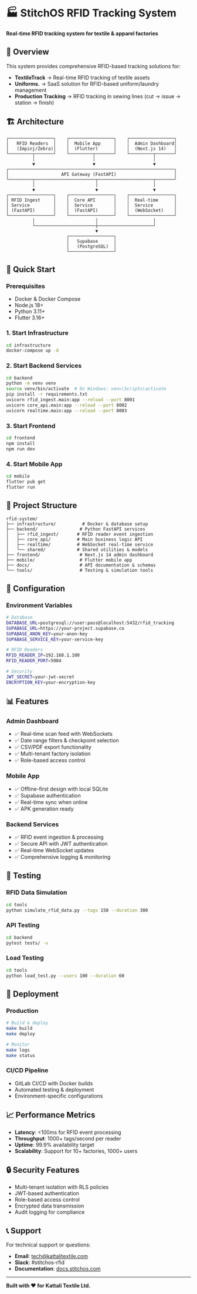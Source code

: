 # 🏭 StitchOS RFID Tracking System

**Real-time RFID tracking system for textile & apparel factories**

## 🎯 Overview

This system provides comprehensive RFID-based tracking solutions for:
- **TextileTrack** → Real-time RFID tracking of textile assets
- **Uniforms.** → SaaS solution for RFID-based uniform/laundry management  
- **Production Tracking** → RFID tracking in sewing lines (cut → issue → station → finish)

## 🏗️ Architecture

```
┌─────────────────┐    ┌─────────────────┐    ┌─────────────────┐
│   RFID Readers  │    │  Mobile App     │    │  Admin Dashboard│
│   (Impinj/Zebra)│    │  (Flutter)      │    │  (Next.js 14)   │
└─────────┬───────┘    └─────────┬───────┘    └─────────┬───────┘
          │                      │                      │
          ▼                      ▼                      ▼
┌───────────────────────────────────────────────────────────────┐
│                    API Gateway (FastAPI)                      │
└─────────┬───────────────────────┬─────────────────────┬───────┘
          │                       │                     │
          ▼                       ▼                     ▼
┌─────────────────┐    ┌─────────────────┐    ┌─────────────────┐
│ RFID Ingest     │    │  Core API       │    │  Real-time      │
│ Service         │    │  Service        │    │  Service        │
│ (FastAPI)       │    │  (FastAPI)      │    │  (WebSocket)    │
└─────────────────┘    └─────────────────┘    └─────────────────┘
          │                       │                     │
          └───────────────────────┼─────────────────────┘
                                  ▼
                       ┌─────────────────┐
                       │   Supabase      │
                       │   (PostgreSQL)  │
                       └─────────────────┘
```

## 🚀 Quick Start

### Prerequisites
- Docker & Docker Compose
- Node.js 18+
- Python 3.11+
- Flutter 3.16+

### 1. Start Infrastructure
```bash
cd infrastructure
docker-compose up -d
```

### 2. Start Backend Services
```bash
cd backend
python -m venv venv
source venv/bin/activate  # On Windows: venv\Scripts\activate
pip install -r requirements.txt
uvicorn rfid_ingest.main:app --reload --port 8001
uvicorn core_api.main:app --reload --port 8002
uvicorn realtime.main:app --reload --port 8003
```

### 3. Start Frontend
```bash
cd frontend
npm install
npm run dev
```

### 4. Start Mobile App
```bash
cd mobile
flutter pub get
flutter run
```

## 📁 Project Structure

```
rfid-system/
├── infrastructure/          # Docker & database setup
├── backend/                # Python FastAPI services
│   ├── rfid_ingest/       # RFID reader event ingestion
│   ├── core_api/          # Main business logic API
│   ├── realtime/          # WebSocket real-time service
│   └── shared/            # Shared utilities & models
├── frontend/               # Next.js 14 admin dashboard
├── mobile/                 # Flutter mobile app
├── docs/                   # API documentation & schemas
└── tools/                  # Testing & simulation tools
```

## 🔧 Configuration

### Environment Variables
```bash
# Database
DATABASE_URL=postgresql://user:pass@localhost:5432/rfid_tracking
SUPABASE_URL=https://your-project.supabase.co
SUPABASE_ANON_KEY=your-anon-key
SUPABASE_SERVICE_KEY=your-service-key

# RFID Readers
RFID_READER_IP=192.168.1.100
RFID_READER_PORT=5084

# Security
JWT_SECRET=your-jwt-secret
ENCRYPTION_KEY=your-encryption-key
```

## 📊 Features

### Admin Dashboard
- ✅ Real-time scan feed with WebSockets
- ✅ Date range filters & checkpoint selection
- ✅ CSV/PDF export functionality
- ✅ Multi-tenant factory isolation
- ✅ Role-based access control

### Mobile App
- ✅ Offline-first design with local SQLite
- ✅ Supabase authentication
- ✅ Real-time sync when online
- ✅ APK generation ready

### Backend Services
- ✅ RFID event ingestion & processing
- ✅ Secure API with JWT authentication
- ✅ Real-time WebSocket updates
- ✅ Comprehensive logging & monitoring

## 🧪 Testing

### RFID Data Simulation
```bash
cd tools
python simulate_rfid_data.py --tags 150 --duration 300
```

### API Testing
```bash
cd backend
pytest tests/ -v
```

### Load Testing
```bash
cd tools
python load_test.py --users 100 --duration 60
```

## 🚀 Deployment

### Production
```bash
# Build & deploy
make build
make deploy

# Monitor
make logs
make status
```

### CI/CD Pipeline
- GitLab CI/CD with Docker builds
- Automated testing & deployment
- Environment-specific configurations

## 📈 Performance Metrics

- **Latency**: <100ms for RFID event processing
- **Throughput**: 1000+ tags/second per reader
- **Uptime**: 99.9% availability target
- **Scalability**: Support for 10+ factories, 1000+ users

## 🔒 Security Features

- Multi-tenant isolation with RLS policies
- JWT-based authentication
- Role-based access control
- Encrypted data transmission
- Audit logging for compliance

## 📞 Support

For technical support or questions:
- **Email**: tech@kattalitextile.com
- **Slack**: #stitchos-rfid
- **Documentation**: [docs.stitchos.com](https://docs.stitchos.com)

---

**Built with ❤️ for Kattali Textile Ltd.**
